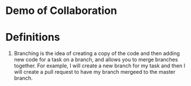# Demo of Collaboration

# Definitions 

1.  Branching is the idea of creating a copy of the code and then adding new code for a task on a branch, and allows you to merge branches together.  For example, I will create a new branch for my task and then I will create a pull request to have my branch mergeed to the master branch.
 